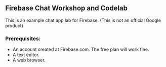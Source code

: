 Firebase Chat Workshop and Codelab
----------------------------------

This is an example chat app lab for Firebase. (This is not an official Google product)

### Prerequisites:

- An account created at Firebase.com. The free plan will work fine.
- A text editor.
- A web browser.

